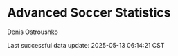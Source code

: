 # Advanced Soccer Statistics
Denis Ostroushko

<!-- gfm -->

Last successful data update: 2025-05-13 06:14:21 CST
